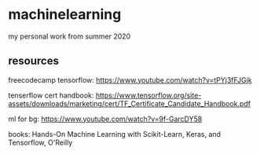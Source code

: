 # machinelearning
my personal work from summer 2020

## resources
freecodecamp tensorflow:
https://www.youtube.com/watch?v=tPYj3fFJGjk

tenserflow cert handbook:
https://www.tensorflow.org/site-assets/downloads/marketing/cert/TF_Certificate_Candidate_Handbook.pdf

ml for bg:
https://www.youtube.com/watch?v=9f-GarcDY58

books: 
Hands-On Machine Learning with Scikit-Learn, Keras, and Tensorflow, O'Reilly

